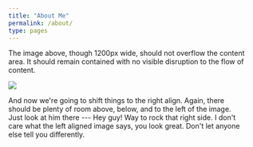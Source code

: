 ```yaml
---
title: "About Me"
permalink: /about/
type: pages
---
```

<div style="padding-right: 2em">
<p>The image above, though 1200px wide, should not overflow the content area. It should remain contained with no visible disruption to the flow of content.</p>

<!-- ![image-right]({{ site.url }}{{ site.baseurl }}/assets/images/profile_pic_1.jpeg){: .align-right} -->
<img src="https://evan-fannin.github.io/evan-fannin/assets/images/profile_pic_1.jpeg" style="max-width: 25%; height: auto;" class="align-right">

<p>And now we're going to shift things to the right align. Again, there should be plenty of room above, below, and to the left of the image. Just look at him there --- Hey guy! Way to rock that right side. I don't care what the left aligned image says, you look great. Don't let anyone else tell you differently.</p>
</div>